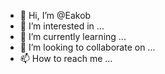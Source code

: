 - 👋 Hi, I’m @Eakob
- 👀 I’m interested in ...
- 🌱 I’m currently learning ...
- 💞️ I’m looking to collaborate on ...
- 📫 How to reach me ...

<!---
Eakob/Eakob is a ✨ special ✨ repository because its `README.md` (this file) appears on your GitHub profile.
You can click the Preview link to take a look at your changes.
--->
